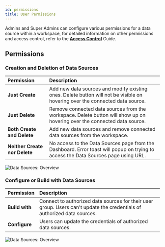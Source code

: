 ```yaml
---
id: permissions
title: User Permissions
---
```


Admins and Super Admins can configure various permissions for a data source within a workspace, for detailed information on other permissions and access control, refer to the **[Access Control](/docs/user-management/role-based-access/access-control#data-sources)** Guide.

## Permissions

### Creation and Deletion of Data Sources

| Permission | Description |
|:---|:---|
| **Just Create** | Add new data sources and modify existing ones. Delete button will not be visible on hovering over the connected data source. |
| **Just Delete** | Remove connected data sources from the workspace. Delete button will show up on hovering over the connected data source. |
| **Both Create and Delete** | Add new data sources and remove connected data sources from the workspace. |
| **Neither Create nor Delete** | No access to the Data Sources page from the Dashboard. Error toast will popup on trying to access the Data Sources page using URL. |

<img className="screenshot-full img-m" src="/img/datasource-reference/overview/ds-permissions.png" alt="Data Sources: Overview" />

### Configure or Build with Data Sources

| Permission | Description |
|:---|:---|
| **Build with** | Connect to authorized data sources for their user group. Users can't update the credentials of authorized data sources. | 
| **Configure** | Users can update the credentials of authorized data sources. |

<img className="screenshot-full img-m" src="/img/datasource-reference/overview/ds-granular.png" alt="Data Sources: Overview" />
